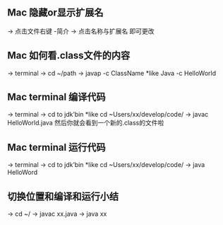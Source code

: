## Mac 隐藏or显示扩展名
-> 点击文件右键 -简介
-> 点击名称与扩展名 即可更改

## Mac 如何看.class文件的内容
-> terminal
-> cd ~/path 
-> javap -c ClassName  *like Java -c HelloWorld

## Mac terminal 编译代码
-> terminal
-> cd to jdk’bin *like cd ~Users/xx/develop/code/
-> javac HelloWorld.java
然后你就会看到一个新的.class的文件啦

## Mac terminal 运行代码
-> terminal
-> cd to jdk’bin *like cd ~Users/xx/develop/code/
-> java HelloWord

## 切换位置和编译和运行小结
-> cd ~/
-> javac xx.java
-> java xx